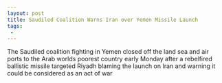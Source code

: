 ```yaml
---
layout: post
title: Saudiled Coalition Warns Iran over Yemen Missile Launch
tags:
 -
---
```

The Saudiled coalition fighting in Yemen closed off the land sea and air ports to the Arab worlds poorest country early Monday after a rebelfired ballistic missile targeted Riyadh blaming the launch on Iran and warning it could be considered as an act of war

